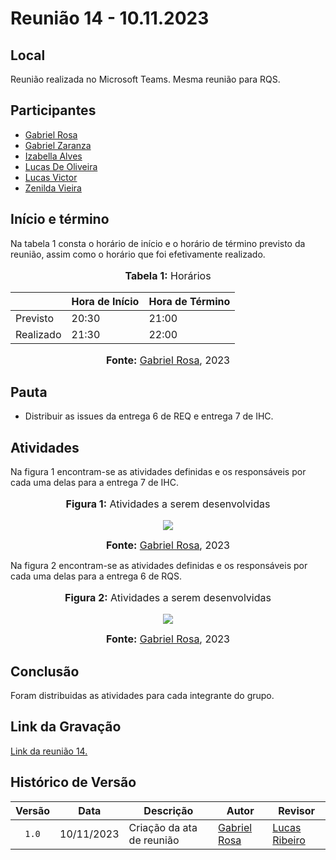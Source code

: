 # Reunião 14 - 10.11.2023

## Local

Reunião realizada no Microsoft Teams.
Mesma reunião para RQS.

## Participantes

* [Gabriel Rosa](https://github.com/gabrielrosa09)
* [Gabriel Zaranza](https://github.com/GZaranza)
* [Izabella Alves](https://github.com/izabellaalves)
* [Lucas De Oliveira](https://github.com/LucasOliveiraDiasMarquesFerreira)
* [Lucas Victor](https://github.com/Lucas13032003)
* [Zenilda Vieira](https://github.com/zenildavieira)

## Início e término

Na tabela 1 consta o horário de início e o horário de término previsto da reunião, assim como o horário que foi efetivamente realizado.

<div align="center">
<font size="3"><p style="text-align: center"><b>Tabela 1:</b> Horários</p></font>

<table>
  <thead>
    <tr>
      <th></th>
      <th>Hora de Início</th>
      <th>Hora de Término</th>
    </tr>
  </thead>
  <tbody>
    <tr>
      <td>Previsto</td>
      <td>20:30</td>
      <td>21:00</td>
    </tr>
    <tr>
      <td>Realizado</td>
      <td>21:30</td>
      <td>22:00</td>
    </tr>
  </tbody>
</table>

<font size="3"><p style="text-align: center"><b>Fonte:</b> <a href="https://github.com/gabrielrosa09">Gabriel Rosa</a>, 2023</p></font>
</div>

## Pauta

* Distribuir as issues da entrega 6 de REQ e entrega 7 de IHC.

## Atividades

Na figura 1 encontram-se as atividades definidas e os responsáveis por cada uma delas para a entrega 7 de IHC.

<div align="center">
<font size="3"><p style="text-align: center"><b>Figura 1:</b> Atividades a serem desenvolvidas</p></font>

<img src="https://github.com/Interacao-Humano-Computador/2023.2-NotaLegal/blob/main/docs/imagens/atas/issues-IHC_7-10-11-2023.png?raw=true">

<font size="3"><p style="text-align: center"><b>Fonte:</b> <a href="https://github.com/gabrielrosa09">Gabriel Rosa</a>, 2023</p></font>
</div>

Na figura 2 encontram-se as atividades definidas e os responsáveis por cada uma delas para a entrega 6 de RQS.

<div align="center">
<font size="3"><p style="text-align: center"><b>Figura 2:</b> Atividades a serem desenvolvidas</p></font>

<img src="https://github.com/Requisitos-de-Software/2023.2-Economia-DF/blob/main/docs/imagens/atas/issues-RQS_6-10-11-2023.jpg?raw=true">

<font size="3"><p style="text-align: center"><b>Fonte:</b> <a href="https://github.com/gabrielrosa09">Gabriel Rosa</a>, 2023</p></font>
</div>

## Conclusão

Foram distribuidas as atividades para cada integrante do grupo.

## Link da Gravação

[Link da reunião 14.](https://youtu.be/ZHVdu0CWNGk)

## Histórico de Versão

| Versão | Data | Descrição | Autor | Revisor |
| :----: | ---- | --------- | ----- | ------- |
| `1.0`  |10/11/2023| Criação da ata de reunião | [Gabriel Rosa](https://github.com/gabrielrosa09) |  [Lucas Ribeiro](https://github.com/lucassouzs) |
